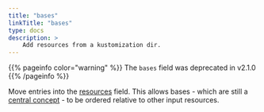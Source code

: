 ```yaml
---
title: "bases"
linkTitle: "bases"
type: docs
description: >
    Add resources from a kustomization dir.
---
```


{{% pageinfo color="warning" %}}
The `bases` field was deprecated in v2.1.0
{{% /pageinfo %}}

Move entries into the [resources](/kustomize/api-reference/kustomization/resources)
field.  This allows bases - which are still a
[central concept](/kustomize/api-reference/kustomization/glossary#base) - to be
ordered relative to other input resources.
